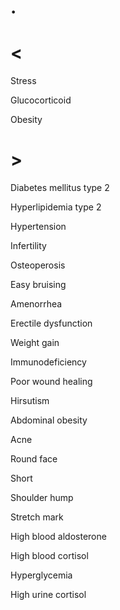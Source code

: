 # .

# <

Stress

Glucocorticoid

Obesity

# >

Diabetes mellitus type 2

Hyperlipidemia type 2

Hypertension

Infertility

Osteoperosis

Easy bruising

Amenorrhea

Erectile dysfunction

Weight gain

Immunodeficiency

Poor wound healing

Hirsutism

Abdominal obesity

Acne

Round face

Short

Shoulder hump

Stretch mark

High blood aldosterone

High blood cortisol

Hyperglycemia

High urine cortisol
